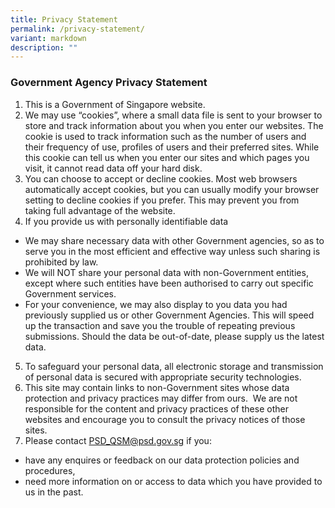 ```yaml
---
title: Privacy Statement
permalink: /privacy-statement/
variant: markdown
description: ""
---
```

### **Government Agency Privacy Statement**

1. This is a Government of Singapore website.
2. We may use “cookies”, where a small data file is sent to your browser to store and track information about you when you enter our websites. The cookie is used to track information such as the number of users and their frequency of use, profiles of users and their preferred sites. While this cookie can tell us when you enter our sites and which pages you visit, it cannot read data off your hard disk. 
3. You can choose to accept or decline cookies. Most web browsers automatically accept cookies, but you can usually modify your browser setting to decline cookies if you prefer. This may prevent you from taking full advantage of the website.  
4. If you provide us with personally identifiable data
* We may share necessary data with other Government agencies, so as to serve you in the most efficient and effective way unless such sharing is prohibited by law.
* We will NOT share your personal data with non-Government entities, except where such entities have been authorised to carry out specific Government services.
* For your convenience, we may also display to you data you had previously supplied us or other Government Agencies. This will speed up the transaction and save you the trouble of repeating previous submissions. Should the data be out-of-date, please supply us the latest data.

5.  To safeguard your personal data, all electronic storage and transmission of personal data is secured with appropriate security technologies.
6.  This site may contain links to non-Government sites whose data protection and privacy practices may differ from ours.  We are not responsible for the content and privacy practices of these other websites and encourage you to consult the privacy notices of those sites. 
7.  Please contact [PSD\_QSM@psd.gov.sg](mailto:PSD_QSM@psd.gov.sg) if you:  
* have any enquires or feedback on our data protection policies and procedures,
* need more information on or access to data which you have provided to us in the past.